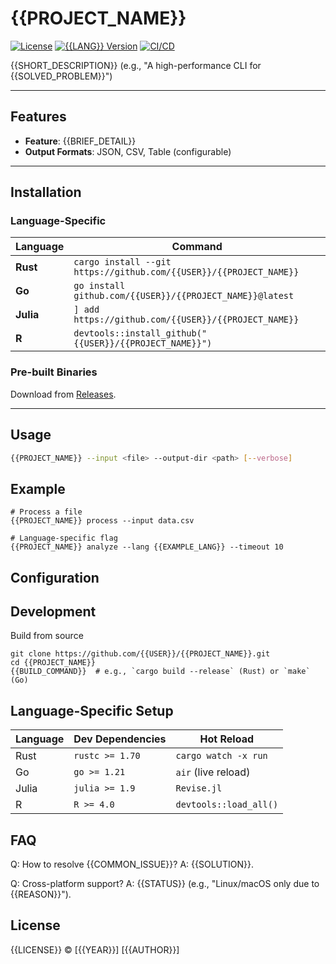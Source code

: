 # {{PROJECT_NAME}}

[![License](https://img.shields.io/badge/license-{{LICENSE}}-blue.svg)](LICENSE)
[![{{LANG}} Version](https://img.shields.io/badge/{{LANG}}-{{VERSION}}-green.svg)]({{LANG_URL}})
[![CI/CD](https://github.com/{{USER}}/{{PROJECT_NAME}}/actions/workflows/ci.yml/badge.svg)](https://github.com/{{USER}}/{{PROJECT_NAME}}/actions)

{{SHORT_DESCRIPTION}} (e.g., "A high-performance CLI for {{SOLVED_PROBLEM}}")

---

## Features
- **Feature**: {{BRIEF_DETAIL}}
- **Output Formats**: JSON, CSV, Table (configurable)

---

## Installation

### **Language-Specific**
| Language   | Command                                                                 |
|------------|-------------------------------------------------------------------------|
| **Rust**   | `cargo install --git https://github.com/{{USER}}/{{PROJECT_NAME}}`      |
| **Go**     | `go install github.com/{{USER}}/{{PROJECT_NAME}}@latest`                |
| **Julia**  | `] add https://github.com/{{USER}}/{{PROJECT_NAME}}`                    |
| **R**      | `devtools::install_github("{{USER}}/{{PROJECT_NAME}}")`                 |

### **Pre-built Binaries**
Download from [Releases](https://github.com/{{USER}}/{{PROJECT_NAME}}/releases).

---

## Usage
```bash
{{PROJECT_NAME}} --input <file> --output-dir <path> [--verbose]
```

## Example
```
# Process a file
{{PROJECT_NAME}} process --input data.csv

# Language-specific flag
{{PROJECT_NAME}} analyze --lang {{EXAMPLE_LANG}} --timeout 10
```

## Configuration

## Development

Build from source
```
git clone https://github.com/{{USER}}/{{PROJECT_NAME}}.git
cd {{PROJECT_NAME}}
{{BUILD_COMMAND}}  # e.g., `cargo build --release` (Rust) or `make` (Go)
```

## Language-Specific Setup

| Language | Dev Dependencies | Hot Reload           |
|----------|------------------|----------------------|
| Rust     | `rustc >= 1.70`  | `cargo watch -x run` |
| Go       | `go >= 1.21`     | `air` (live reload)  |
| Julia    | `julia >= 1.9`   | `Revise.jl`          |
| R        | `R >= 4.0`       | `devtools::load_all()` |


## FAQ
Q: How to resolve {{COMMON_ISSUE}}?
A: {{SOLUTION}}.

Q: Cross-platform support?
A: {{STATUS}} (e.g., "Linux/macOS only due to {{REASON}}").

## License
{{LICENSE}} © [{{YEAR}}] [{{AUTHOR}}]
